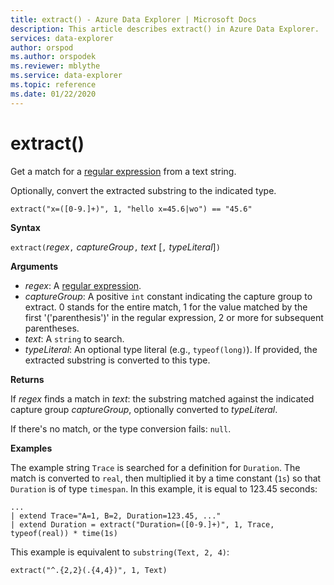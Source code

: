 ```yaml
---
title: extract() - Azure Data Explorer | Microsoft Docs
description: This article describes extract() in Azure Data Explorer.
services: data-explorer
author: orspod
ms.author: orspodek
ms.reviewer: mblythe
ms.service: data-explorer
ms.topic: reference
ms.date: 01/22/2020
---
```

# extract()

Get a match for a [regular expression](./re2.md) from a text string. 

Optionally, convert the extracted substring to the indicated type.

    extract("x=([0-9.]+)", 1, "hello x=45.6|wo") == "45.6"

**Syntax**

`extract(`*regex*`,` *captureGroup*`,` *text* [`,` *typeLiteral*]`)`

**Arguments**

* *regex*: A [regular expression](./re2.md).
* *captureGroup*: A positive `int` constant indicating the
capture group to extract. 0 stands for the entire match, 1 for the value matched by the first '('parenthesis')' in the regular expression, 2 or more for subsequent parentheses.
* *text*: A `string` to search.
* *typeLiteral*: An optional type literal (e.g., `typeof(long)`). If provided, the extracted substring is converted to this type. 

**Returns**

If *regex* finds a match in *text*: the substring matched against the indicated capture group *captureGroup*, optionally converted to *typeLiteral*.

If there's no match, or the type conversion fails: `null`. 

**Examples**

The example string `Trace` is searched for a definition for `Duration`. 
The match is converted to `real`, then multiplied it by a time constant (`1s`) so that `Duration` is of type `timespan`. In this example, it is equal to 123.45 seconds:

```kusto
...
| extend Trace="A=1, B=2, Duration=123.45, ..."
| extend Duration = extract("Duration=([0-9.]+)", 1, Trace, typeof(real)) * time(1s) 
```

This example is equivalent to `substring(Text, 2, 4)`:

```kusto
extract("^.{2,2}(.{4,4})", 1, Text)
```